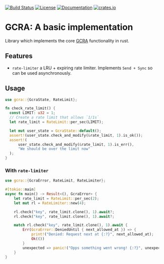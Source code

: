 [![Build Status](https://travis-ci.com/lytefast/gcra.svg?branch=master)](https://travis-ci.com/lytefast/gcra)
[![License](https://img.shields.io/github/license/lytefast/gcra.svg)](LICENSE)
[![Documentation](https://docs.rs/gcra/badge.svg)](https://docs.rs/gcra/)
[![crates.io](https://img.shields.io/crates/v/gcra.svg)](https://crates.io/crates/gcra)

# GCRA: A basic implementation

Library which implements the core
[GCRA](https://en.wikipedia.org/wiki/Generic_cell_rate_algorithm) functionality in rust.

## Features

- `rate-limiter` a LRU + expiring rate limiter. Implements `Send + Sync` so can be used asynchronously.

## Usage

```rust
use gcra::{GcraState, RateLimit};

fn check_rate_limit() {
  const LIMIT: u32 = 1;
  // Create a rate limit that allows `1/1s`
  let rate_limit = RateLimit::per_sec(LIMIT);

  let mut user_state = GcraState::default();
  assert!(user_state.check_and_modify(&rate_limit, 1).is_ok());
  assert!(
      user_state.check_and_modify(&rate_limit, 1).is_err(),
      "We should be over the limit now"
  );
}
```

### With `rate-limiter`

```rust
use gcra::{GcraError, RateLimit, RateLimiter};

#[tokio::main]
async fn main() -> Result<(), GcraError> {
    let rate_limit = RateLimit::per_sec(2);
    let mut rl = RateLimiter::new(4);

    rl.check("key", rate_limit.clone(), 1).await?;
    rl.check("key", rate_limit.clone(), 1).await?;

    match rl.check("key", rate_limit.clone(), 1).await {
        Err(GcraError::DeniedUntil { next_allowed_at }) => {
            print!("Denied: Request next at {:?}", next_allowed_at);
            Ok(())
        }
        unexpected => panic!("Opps something went wrong! {:?}", unexpected),
    }
}
```
